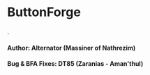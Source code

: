 # ButtonForge

.
#### Author: Alternator (Massiner of Nathrezim)
#### Bug & BFA Fixes: DT85 (Zaranias - Aman'thul)
